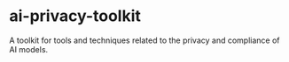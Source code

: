 # ai-privacy-toolkit
A toolkit for tools and techniques related to the privacy and compliance of AI models.
